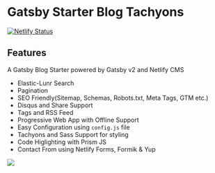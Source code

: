 # Gatsby Starter Blog Tachyons

[![Netlify Status](https://api.netlify.com/api/v1/badges/e87569d9-1f7b-4ca2-941b-6d5081d976c1/deploy-status)](https://app.netlify.com/sites/theleakycauldronblog/deploys)

## Features
A Gatsby Blog Starter powered by Gatsby v2 and Netlify CMS

* Elastic-Lunr Search
* Pagination
* SEO Friendly(Sitemap, Schemas, Robots.txt, Meta Tags, GTM etc.)
* Disqus and Share Support
* Tags and RSS Feed
* Progressive Web App with Offline Support
* Easy Configuration using `config.js` file
* Tachyons and Sass Support for styling
* Code Higlighting with Prism JS
* Contact From using Netlify Forms, Formik & Yup

<a href="https://www.netlify.com">
  <img src="https://www.netlify.com/img/global/badges/netlify-dark.svg"/>
</a>

